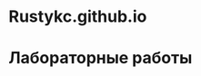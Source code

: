 # Rustykc.github.io

<!DOCTYPE html>
<html lang="ru">
<head>
    <meta charset="UTF-8">
    <meta name="viewport" content="width=device-width. initial-scale=1.0">
    <title>HTML&amp;CSS</title>
</head>
<body>
    <h1>Лабораторные работы</h1>
</body>
</html>